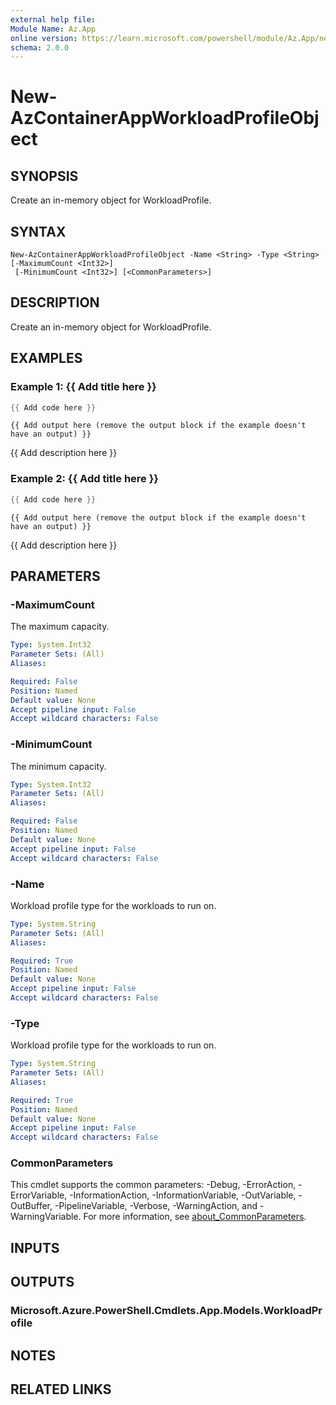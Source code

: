 ```yaml
---
external help file:
Module Name: Az.App
online version: https://learn.microsoft.com/powershell/module/Az.App/new-azcontainerappworkloadprofileobject
schema: 2.0.0
---
```


# New-AzContainerAppWorkloadProfileObject

## SYNOPSIS
Create an in-memory object for WorkloadProfile.

## SYNTAX

```
New-AzContainerAppWorkloadProfileObject -Name <String> -Type <String> [-MaximumCount <Int32>]
 [-MinimumCount <Int32>] [<CommonParameters>]
```

## DESCRIPTION
Create an in-memory object for WorkloadProfile.

## EXAMPLES

### Example 1: {{ Add title here }}
```powershell
{{ Add code here }}
```

```output
{{ Add output here (remove the output block if the example doesn't have an output) }}
```

{{ Add description here }}

### Example 2: {{ Add title here }}
```powershell
{{ Add code here }}
```

```output
{{ Add output here (remove the output block if the example doesn't have an output) }}
```

{{ Add description here }}

## PARAMETERS

### -MaximumCount
The maximum capacity.

```yaml
Type: System.Int32
Parameter Sets: (All)
Aliases:

Required: False
Position: Named
Default value: None
Accept pipeline input: False
Accept wildcard characters: False
```

### -MinimumCount
The minimum capacity.

```yaml
Type: System.Int32
Parameter Sets: (All)
Aliases:

Required: False
Position: Named
Default value: None
Accept pipeline input: False
Accept wildcard characters: False
```

### -Name
Workload profile type for the workloads to run on.

```yaml
Type: System.String
Parameter Sets: (All)
Aliases:

Required: True
Position: Named
Default value: None
Accept pipeline input: False
Accept wildcard characters: False
```

### -Type
Workload profile type for the workloads to run on.

```yaml
Type: System.String
Parameter Sets: (All)
Aliases:

Required: True
Position: Named
Default value: None
Accept pipeline input: False
Accept wildcard characters: False
```

### CommonParameters
This cmdlet supports the common parameters: -Debug, -ErrorAction, -ErrorVariable, -InformationAction, -InformationVariable, -OutVariable, -OutBuffer, -PipelineVariable, -Verbose, -WarningAction, and -WarningVariable. For more information, see [about_CommonParameters](http://go.microsoft.com/fwlink/?LinkID=113216).

## INPUTS

## OUTPUTS

### Microsoft.Azure.PowerShell.Cmdlets.App.Models.WorkloadProfile

## NOTES

## RELATED LINKS

